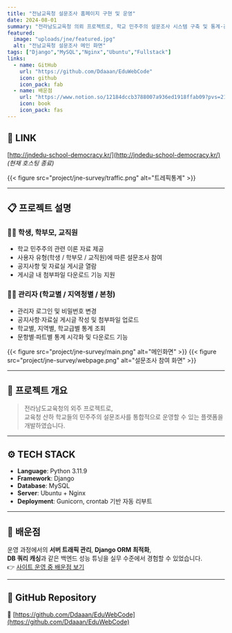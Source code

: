 ```yaml
---
title: "전남교육청 설문조사 홈페이지 구현 및 운영"
date: 2024-08-01
summary: "전라남도교육청 의뢰 프로젝트로, 학교 민주주의 설문조사 시스템 구축 및 통계·관리 기능을 포함한 Django 기반 웹 서비스"
featured:
  image: "uploads/jne/featured.jpg"
  alt: "전남교육청 설문조사 메인 화면"
tags: ["Django","MySQL","Nginx","Ubuntu","Fullstack"]
links:
  - name: GitHub
    url: "https://github.com/Ddaaan/EduWebCode"
    icon: github
    icon_pack: fab
  - name: 배운점
    url: "https://www.notion.so/12184dccb3788007a936ed1918ffab09?pvs=21"
    icon: book
    icon_pack: fas
---
```


## 🔗 LINK
[http://jndedu-school-democracy.kr/](http://jndedu-school-democracy.kr/)  
*(현재 호스팅 종료)*

{{< figure src="project/jne-survey/traffic.png" alt="트레픽통계" >}}

---

## 📋 프로젝트 설명

### 👩‍🏫 학생, 학부모, 교직원
- 학교 민주주의 관련 이론 자료 제공  
- 사용자 유형(학생 / 학부모 / 교직원)에 따른 설문조사 참여  
- 공지사항 및 자료실 게시글 열람  
- 게시글 내 첨부파일 다운로드 기능 지원  

### 🧑‍💻 관리자 (학교별 / 지역청별 / 본청)
- 관리자 로그인 및 비밀번호 변경  
- 공지사항·자료실 게시글 작성 및 첨부파일 업로드  
- 학교별, 지역별, 학교급별 통계 조회  
- 문항별·파트별 통계 시각화 및 다운로드 기능  

{{< figure src="project/jne-survey/main.png" alt="메인화면" >}}
{{< figure src="project/jne-survey/webpage.png" alt="설문조사 참여 화면" >}}

---

## 💬 프로젝트 개요
> 전라남도교육청의 외주 프로젝트로,  
> 교육청 산하 학교들의 민주주의 설문조사를 통합적으로 운영할 수 있는 플랫폼을 개발하였습니다.

---

## ⚙️ TECH STACK
- **Language**: Python 3.11.9  
- **Framework**: Django  
- **Database**: MySQL  
- **Server**: Ubuntu + Nginx  
- **Deployment**: Gunicorn, crontab 기반 자동 리부트  

---

## 🧠 배운점
운영 과정에서의 **서버 트래픽 관리**, **Django ORM 최적화**,  
**DB 쿼리 캐싱**과 같은 백엔드 성능 튜닝을 실무 수준에서 경험할 수 있었습니다.  
👉 [사이트 운영 중 배운점 보기](https://www.notion.so/12184dccb3788007a936ed1918ffab09?pvs=21)

---

## 📁 GitHub Repository
🔗 [https://github.com/Ddaaan/EduWebCode](https://github.com/Ddaaan/EduWebCode)
